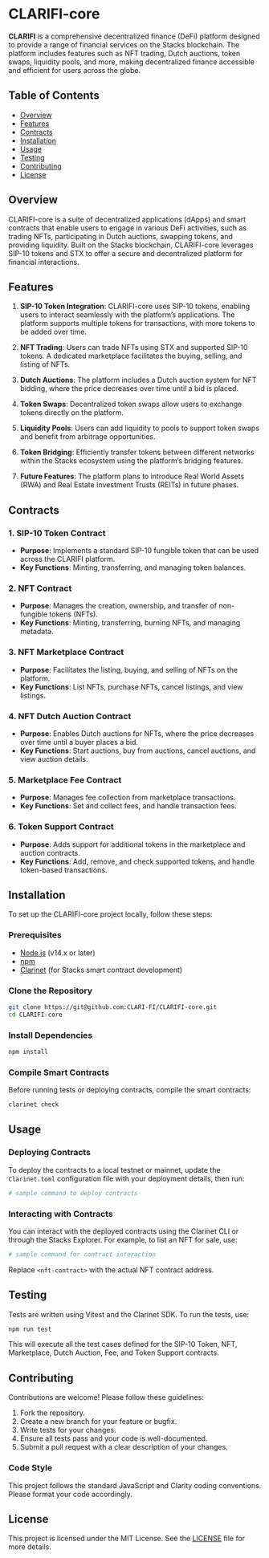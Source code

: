 
# CLARIFI-core

**CLARIFI** is a comprehensive decentralized finance (DeFi) platform designed to provide a range of financial services on the Stacks blockchain. The platform includes features such as NFT trading, Dutch auctions, token swaps, liquidity pools, and more, making decentralized finance accessible and efficient for users across the globe.

## Table of Contents

- [Overview](#overview)
- [Features](#features)
- [Contracts](#contracts)
- [Installation](#installation)
- [Usage](#usage)
- [Testing](#testing)
- [Contributing](#contributing)
- [License](#license)

## Overview

CLARIFI-core is a suite of decentralized applications (dApps) and smart contracts that enable users to engage in various DeFi activities, such as trading NFTs, participating in Dutch auctions, swapping tokens, and providing liquidity. Built on the Stacks blockchain, CLARIFI-core leverages SIP-10 tokens and STX to offer a secure and decentralized platform for financial interactions.

## Features

1. **SIP-10 Token Integration**: CLARIFI-core uses SIP-10 tokens, enabling users to interact seamlessly with the platform’s applications. The platform supports multiple tokens for transactions, with more tokens to be added over time.

2. **NFT Trading**: Users can trade NFTs using STX and supported SIP-10 tokens. A dedicated marketplace facilitates the buying, selling, and listing of NFTs.

3. **Dutch Auctions**: The platform includes a Dutch auction system for NFT bidding, where the price decreases over time until a bid is placed.

4. **Token Swaps**: Decentralized token swaps allow users to exchange tokens directly on the platform.

5. **Liquidity Pools**: Users can add liquidity to pools to support token swaps and benefit from arbitrage opportunities.

6. **Token Bridging**: Efficiently transfer tokens between different networks within the Stacks ecosystem using the platform’s bridging features.

7. **Future Features**: The platform plans to introduce Real World Assets (RWA) and Real Estate Investment Trusts (REITs) in future phases.

## Contracts

### 1. **SIP-10 Token Contract**
   - **Purpose**: Implements a standard SIP-10 fungible token that can be used across the CLARIFI platform.
   - **Key Functions**: Minting, transferring, and managing token balances.

### 2. **NFT Contract**
   - **Purpose**: Manages the creation, ownership, and transfer of non-fungible tokens (NFTs).
   - **Key Functions**: Minting, transferring, burning NFTs, and managing metadata.

### 3. **NFT Marketplace Contract**
   - **Purpose**: Facilitates the listing, buying, and selling of NFTs on the platform.
   - **Key Functions**: List NFTs, purchase NFTs, cancel listings, and view listings.

### 4. **NFT Dutch Auction Contract**
   - **Purpose**: Enables Dutch auctions for NFTs, where the price decreases over time until a buyer places a bid.
   - **Key Functions**: Start auctions, buy from auctions, cancel auctions, and view auction details.

### 5. **Marketplace Fee Contract**
   - **Purpose**: Manages fee collection from marketplace transactions.
   - **Key Functions**: Set and collect fees, and handle transaction fees.

### 6. **Token Support Contract**
   - **Purpose**: Adds support for additional tokens in the marketplace and auction contracts.
   - **Key Functions**: Add, remove, and check supported tokens, and handle token-based transactions.

## Installation

To set up the CLARIFI-core project locally, follow these steps:

### Prerequisites

- [Node.js](https://nodejs.org/) (v14.x or later)
- [npm](https://www.npmjs.com/)
- [Clarinet](https://clarinet.io/) (for Stacks smart contract development)

### Clone the Repository

```bash
git clone https://git@github.com:CLARI-FI/CLARIFI-core.git
cd CLARIFI-core
```

### Install Dependencies

```bash
npm install
```

### Compile Smart Contracts

Before running tests or deploying contracts, compile the smart contracts:

```bash
clarinet check
```

## Usage

### Deploying Contracts

To deploy the contracts to a local testnet or mainnet, update the `Clarinet.toml` configuration file with your deployment details, then run:

```bash
# sample command to deploy contracts
```

### Interacting with Contracts

You can interact with the deployed contracts using the Clarinet CLI or through the Stacks Explorer. For example, to list an NFT for sale, use:

```bash
# sample command for contract interaction
```

Replace `<nft-contract>` with the actual NFT contract address.

## Testing

Tests are written using Vitest and the Clarinet SDK. To run the tests, use:

```bash
npm run test
```

This will execute all the test cases defined for the SIP-10 Token, NFT, Marketplace, Dutch Auction, Fee, and Token Support contracts.

## Contributing

Contributions are welcome! Please follow these guidelines:

1. Fork the repository.
2. Create a new branch for your feature or bugfix.
3. Write tests for your changes.
4. Ensure all tests pass and your code is well-documented.
5. Submit a pull request with a clear description of your changes.

### Code Style

This project follows the standard JavaScript and Clarity coding conventions. Please format your code accordingly.

## License

This project is licensed under the MIT License. See the [LICENSE](LICENSE) file for more details.
